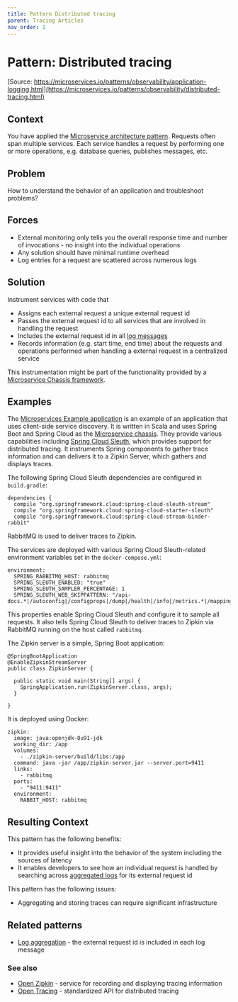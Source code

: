```yaml
---
title: Pattern Distributed tracing
parent: Tracing Articles
nav_order: 1
---
```



Pattern: Distributed tracing
======================================================
[Source: https://microservices.io/patterns/observability/application-logging.html](https://microservices.io/patterns/observability/distributed-tracing.html)


Context
-------

You have applied the [Microservice architecture pattern](../microservices.html). Requests often span multiple services. Each service handles a request by performing one or more operations, e.g. database queries, publishes messages, etc.

Problem
-------

How to understand the behavior of an application and troubleshoot problems?

Forces
------

*   External monitoring only tells you the overall response time and number of invocations - no insight into the individual operations
*   Any solution should have minimal runtime overhead
*   Log entries for a request are scattered across numerous logs

Solution
--------

Instrument services with code that

*   Assigns each external request a unique external request id
*   Passes the external request id to all services that are involved in handling the request
*   Includes the external request id in all [log messages](application-logging.html)
*   Records information (e.g. start time, end time) about the requests and operations performed when handling a external request in a centralized service

This instrumentation might be part of the functionality provided by a [Microservice Chassis framework](../microservice-chassis.html).

Examples
--------

The [Microservices Example application](https://github.com/cer/microservices-examples) is an example of an application that uses client-side service discovery. It is written in Scala and uses Spring Boot and Spring Cloud as the [Microservice chassis](../microservice-chassis.html). They provide various capabilities including [Spring Cloud Sleuth](https://cloud.spring.io/spring-cloud-sleuth/), which provides support for distributed tracing. It instruments Spring components to gather trace information and can delivers it to a Zipkin Server, which gathers and displays traces.

The following Spring Cloud Sleuth dependencies are configured in `build.gradle`:

    dependencies {
      compile "org.springframework.cloud:spring-cloud-sleuth-stream"
      compile "org.springframework.cloud:spring-cloud-starter-sleuth"
      compile "org.springframework.cloud:spring-cloud-stream-binder-rabbit"
    

RabbitMQ is used to deliver traces to Zipkin.

The services are deployed with various Spring Cloud Sleuth-related environment variables set in the `docker-compose.yml`:

    environment:
      SPRING_RABBITMQ_HOST: rabbitmq
      SPRING_SLEUTH_ENABLED: "true"
      SPRING_SLEUTH_SAMPLER_PERCENTAGE: 1
      SPRING_SLEUTH_WEB_SKIPPATTERN: "/api-docs.*|/autoconfig|/configprops|/dump|/health|/info|/metrics.*|/mappings|/trace|/swagger.*|.*\\.png|.*\\.css|.*\\.js|/favicon.ico|/hystrix.stream"
    

This properties enable Spring Cloud Sleuth and configure it to sample all requests. It also tells Spring Cloud Sleuth to deliver traces to Zipkin via RabbitMQ running on the host called `rabbitmq`.

The Zipkin server is a simple, Spring Boot application:

    @SpringBootApplication
    @EnableZipkinStreamServer
    public class ZipkinServer {
    
      public static void main(String[] args) {
        SpringApplication.run(ZipkinServer.class, args);
      }
    
    }
    

It is deployed using Docker:

    zipkin:
      image: java:openjdk-8u91-jdk
      working_dir: /app
      volumes:
        - ./zipkin-server/build/libs:/app
      command: java -jar /app/zipkin-server.jar --server.port=9411
      links:
        - rabbitmq
      ports:
        - "9411:9411"
      environment:
        RABBIT_HOST: rabbitmq
    

Resulting Context
-----------------

This pattern has the following benefits:

*   It provides useful insight into the behavior of the system including the sources of latency
*   It enables developers to see how an individual request is handled by searching across [aggregated logs](application-logging.html) for its external request id

This pattern has the following issues:

*   Aggregating and storing traces can require significant infrastructure

Related patterns
----------------

*   [Log aggregation](application-logging.html) - the external request id is included in each log message

### See also

*   [Open Zipkin](http://zipkin.io/) - service for recording and displaying tracing information
*   [Open Tracing](http://opentracing.io) - standardized API for distributed tracing